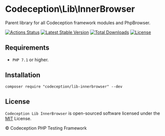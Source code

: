 # Codeception\Lib\InnerBrowser

Parent library for all Codeception framework modules and PhpBrowser.

[![Actions Status](https://github.com/Codeception/lib-innerbrowser/workflows/CI/badge.svg)](https://github.com/Codeception/lib-innerbrowser/actions)
[![Latest Stable Version](https://poser.pugx.org/codeception/lib-innerbrowser/v/stable)](https://github.com/Codeception/lib-innerbrowser/releases)
[![Total Downloads](https://poser.pugx.org/codeception/lib-innerbrowser/downloads)](https://packagist.org/packages/codeception/lib-innerbrowser)
[![License](https://poser.pugx.org/codeception/lib-innerbrowser/license)](/LICENSE)

## Requirements

* `PHP 7.1` or higher.

## Installation

```
composer require "codeception/lib-innerbrowser" --dev
```

## License

`Codeception Lib InnerBrowser` is open-sourced software licensed under the [MIT](/LICENSE) License.

© Codeception PHP Testing Framework
